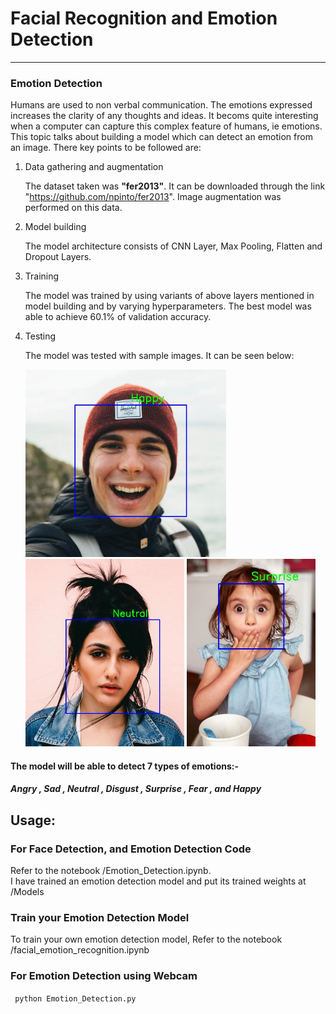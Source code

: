 # Facial Recognition and Emotion Detection
___________

### Emotion Detection

Humans are used to non verbal communication. The emotions expressed increases the clarity of any thoughts and ideas. It becoms quite interesting when a computer can capture this complex feature of humans, ie emotions. This topic talks about building a model which can detect an emotion from an image. There key points to be followed are:

1. Data gathering and  augmentation

   The dataset taken was **"fer2013"**. It can be downloaded through the link "https://github.com/npinto/fer2013". Image augmentation was performed on this data.

2. Model building

   The model architecture consists of CNN Layer, Max Pooling, Flatten and Dropout Layers.

3. Training

   The model was trained  by  using variants of above layers mentioned in model building and by varying hyperparameters. The best model was able to achieve 60.1% of validation accuracy.

4. Testing

   The model was tested with sample images. It can be seen below:

   <img src="./Test_Images/happy.jpg" alt="index1" height="300px"/>
   <img src="./Test_Images/neutral.jpg" alt="index2" height="300px"/>
    <img src="./Test_Images/suprise.jpg" alt="index3" height="300px"/>

#### The model will be able to detect 7 types of emotions:-
 #####  Angry , Sad ,  Neutral ,  Disgust ,  Surprise ,  Fear  , and   Happy

## Usage:

### For  Face Detection, and Emotion Detection Code

Refer to the notebook /Emotion_Detection.ipynb.<br/>
I have trained an emotion detection model and put its trained weights at /Models

### Train your Emotion Detection Model
To train your own emotion detection model, Refer to the notebook /facial_emotion_recognition.ipynb

### For Emotion Detection  using Webcam 
` python Emotion_Detection.py`


